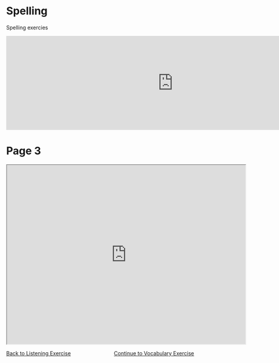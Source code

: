 
<h1> Spelling </h1>
<p> Spelling exercies</p>
<iframe src="https://h5p.org/h5p/embed/136170" width="893" height="252" frameborder="0" allowfullscreen="allowfullscreen"></iframe><script src="https://h5p.org/sites/all/modules/h5p/library/js/h5p-resizer.js" charset="UTF-8"></script>


<body>
<h1> Page 3 </h1>
  
  <iframe src="https://www.google.com/maps/d/embed?mid=1A8G_kpeogKDyL_otZ42-qBFazrxIO5mp" width="640" height="480"></iframe>
 
<p>
  <a style="float:left;" href="page2.html">Back to Listening Exercise</a>
  <a style="float:right;" href="page4.html"> Continue to Vocabulary Exercise</a>
</p>  
  
<div style="clear:both;"></div>




